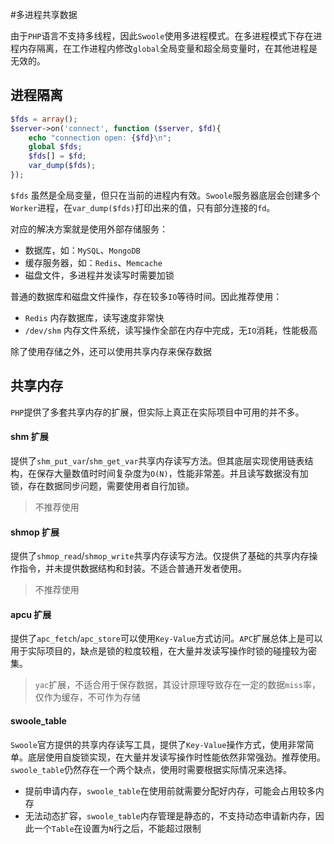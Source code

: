 #多进程共享数据

由于`PHP`语言不支持多线程，因此`Swoole`使用多进程模式。在多进程模式下存在进程内存隔离，在工作进程内修改`global`全局变量和超全局变量时，在其他进程是无效的。

进程隔离
----
```php
$fds = array();
$server->on('connect', function ($server, $fd){
    echo "connection open: {$fd}\n";
	global $fds;
	$fds[] = $fd;
	var_dump($fds);
});
```

`$fds` 虽然是全局变量，但只在当前的进程内有效。`Swoole`服务器底层会创建多个`Worker`进程，在`var_dump($fds)`打印出来的值，只有部分连接的`fd`。

对应的解决方案就是使用外部存储服务：

* 数据库，如：`MySQL`、`MongoDB`
* 缓存服务器，如：`Redis`、`Memcache`
* 磁盘文件，多进程并发读写时需要加锁

普通的数据库和磁盘文件操作，存在较多`IO`等待时间。因此推荐使用：

* `Redis` 内存数据库，读写速度非常快
* `/dev/shm` 内存文件系统，读写操作全部在内存中完成，无`IO`消耗，性能极高

除了使用存储之外，还可以使用共享内存来保存数据

共享内存
----
`PHP`提供了多套共享内存的扩展，但实际上真正在实际项目中可用的并不多。

#### shm 扩展
提供了`shm_put_var`/`shm_get_var`共享内存读写方法。但其底层实现使用链表结构，在保存大量数值时时间复杂度为`O(N)`，性能非常差。并且读写数据没有加锁，存在数据同步问题，需要使用者自行加锁。

> 不推荐使用

#### shmop 扩展
提供了`shmop_read`/`shmop_write`共享内存读写方法。仅提供了基础的共享内存操作指令，并未提供数据结构和封装。不适合普通开发者使用。

> 不推荐使用

#### apcu 扩展
提供了`apc_fetch`/`apc_store`可以使用`Key-Value`方式访问。`APC`扩展总体上是可以用于实际项目的，缺点是锁的粒度较粗，在大量并发读写操作时锁的碰撞较为密集。

> `yac`扩展，不适合用于保存数据，其设计原理导致存在一定的数据`miss`率，仅作为缓存，不可作为存储

#### swoole_table
`Swoole`官方提供的共享内存读写工具，提供了`Key-Value`操作方式，使用非常简单。底层使用自旋锁实现，在大量并发读写操作时性能依然非常强劲。推荐使用。`swoole_table`仍然存在一个两个缺点，使用时需要根据实际情况来选择。

* 提前申请内存，`swoole_table`在使用前就需要分配好内存，可能会占用较多内存
* 无法动态扩容，`swoole_table`内存管理是静态的，不支持动态申请新内存，因此一个`Table`在设置为`N`行之后，不能超过限制



